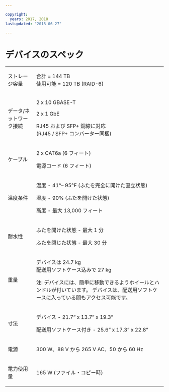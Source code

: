 ```yaml
---

copyright:
  years: 2017, 2018
lastupdated: "2018-06-27"

---
```



# デバイスのスペック

<table role="presentation">
        <colgroup>
          <col/>
          <col/>
        </colgroup>
          <tr>
            <td><p>ストレージ容量</p></td>
            <td>
              <p>合計 = 144 TB<br/>使用可能 = 120 TB (RAID-6)</p>
            </td>
          </tr>
          <tr>
            <td><p>データ/ネットワーク接続</p></td>
            <td>
              <p>2 x 10 GBASE-T</p>
              <p>2 x 1 GbE</p>
              <p>RJ45 および SFP+ 銅線に対応 <br/> (RJ45 / SFP+ コンバーター同梱)</p>
            </td>
          </tr>
          <tr>
            <td><p>ケーブル</p></td>
            <td>
              <p>2 x CAT6a (6 フィート)</p>
              <p>電源コード (6 フィート)</p>
            </td>
          </tr>
          <tr>
            <td><p>温度条件</p></td>
            <td>
              <p>温度 -  41°– 95°F (ふたを完全に開けた直立状態)</p>
              <p>湿度 - 90% (ふたを開けた状態)</p>
              <p>高度 - 最大 13,000 フィート</p>
            </td>
          </tr>
          <tr>
            <td><p>耐水性</p></td>
            <td>
              <p>ふたを開けた状態 - 最大 1 分</p>
              <p>ふたを閉じた状態 - 最大 30 分</p>
            </td>
          </tr>
          <tr>
            <td><p>重量</p></td>
            <td>
              <p>デバイスは 24.7 kg<br/>配送用ソフトケース込みで 27 kg</p>
              <p>注: デバイスには、簡単に移動できるようホイールとハンドルが付いています。 デバイスは、配送用ソフトケースに入っている間もアクセス可能です。</p>
            </td>
          </tr>
          <tr>
            <td><p>寸法</p></td>
            <td>
              <p>デバイス - 21.7” x 13.7” x 19.3”</p>
              <p>配送用ソフトケース付き - 25.6” x 17.3” x 22.8”</p>
            </td>
          </tr>
          <tr>
            <td><p>電源</p></td>
            <td>
              <p>300 W、88 V から 265 V AC、50 から 60 Hz</p>
            </td>
          </tr>
          <tr>
            <td><p>電力使用量</p></td>
            <td>
              <p>165 W (ファイル・コピー時)</p>
            </td>
          </tr>
</table>
